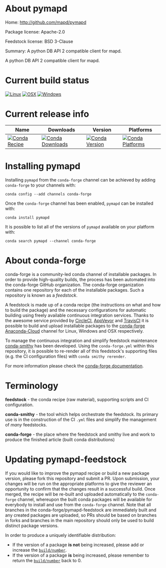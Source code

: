 About pymapd
============

Home: http://github.com/mapd/pymapd

Package license: Apache-2.0

Feedstock license: BSD 3-Clause

Summary: A python DB API 2 compatible client for mapd.

A python DB API 2 compatible client for mapd.


Current build status
====================

[![Linux](https://img.shields.io/circleci/project/github/conda-forge/pymapd-feedstock/master.svg?label=Linux)](https://circleci.com/gh/conda-forge/pymapd-feedstock)
[![OSX](https://img.shields.io/travis/conda-forge/pymapd-feedstock/master.svg?label=macOS)](https://travis-ci.org/conda-forge/pymapd-feedstock)
[![Windows](https://img.shields.io/appveyor/ci/conda-forge/pymapd-feedstock/master.svg?label=Windows)](https://ci.appveyor.com/project/conda-forge/pymapd-feedstock/branch/master)

Current release info
====================

| Name | Downloads | Version | Platforms |
| --- | --- | --- | --- |
| [![Conda Recipe](https://img.shields.io/badge/recipe-pymapd-green.svg)](https://anaconda.org/conda-forge/pymapd) | [![Conda Downloads](https://img.shields.io/conda/dn/conda-forge/pymapd.svg)](https://anaconda.org/conda-forge/pymapd) | [![Conda Version](https://img.shields.io/conda/vn/conda-forge/pymapd.svg)](https://anaconda.org/conda-forge/pymapd) | [![Conda Platforms](https://img.shields.io/conda/pn/conda-forge/pymapd.svg)](https://anaconda.org/conda-forge/pymapd) |

Installing pymapd
=================

Installing `pymapd` from the `conda-forge` channel can be achieved by adding `conda-forge` to your channels with:

```
conda config --add channels conda-forge
```

Once the `conda-forge` channel has been enabled, `pymapd` can be installed with:

```
conda install pymapd
```

It is possible to list all of the versions of `pymapd` available on your platform with:

```
conda search pymapd --channel conda-forge
```


About conda-forge
=================

conda-forge is a community-led conda channel of installable packages.
In order to provide high-quality builds, the process has been automated into the
conda-forge GitHub organization. The conda-forge organization contains one repository
for each of the installable packages. Such a repository is known as a *feedstock*.

A feedstock is made up of a conda recipe (the instructions on what and how to build
the package) and the necessary configurations for automatic building using freely
available continuous integration services. Thanks to the awesome service provided by
[CircleCI](https://circleci.com/), [AppVeyor](http://www.appveyor.com/)
and [TravisCI](https://travis-ci.org/) it is possible to build and upload installable
packages to the [conda-forge](https://anaconda.org/conda-forge)
[Anaconda-Cloud](http://docs.anaconda.org/) channel for Linux, Windows and OSX respectively.

To manage the continuous integration and simplify feedstock maintenance
[conda-smithy](http://github.com/conda-forge/conda-smithy) has been developed.
Using the ``conda-forge.yml`` within this repository, it is possible to re-render all of
this feedstock's supporting files (e.g. the CI configuration files) with ``conda smithy rerender``.

For more information please check the [conda-forge documentation](https://conda-forge.org/docs/).

Terminology
===========

**feedstock** - the conda recipe (raw material), supporting scripts and CI configuration.

**conda-smithy** - the tool which helps orchestrate the feedstock.
                   Its primary use is in the construction of the CI ``.yml`` files
                   and simplify the management of *many* feedstocks.

**conda-forge** - the place where the feedstock and smithy live and work to
                  produce the finished article (built conda distributions)


Updating pymapd-feedstock
=========================

If you would like to improve the pymapd recipe or build a new
package version, please fork this repository and submit a PR. Upon submission,
your changes will be run on the appropriate platforms to give the reviewer an
opportunity to confirm that the changes result in a successful build. Once
merged, the recipe will be re-built and uploaded automatically to the
`conda-forge` channel, whereupon the built conda packages will be available for
everybody to install and use from the `conda-forge` channel.
Note that all branches in the conda-forge/pymapd-feedstock are
immediately built and any created packages are uploaded, so PRs should be based
on branches in forks and branches in the main repository should only be used to
build distinct package versions.

In order to produce a uniquely identifiable distribution:
 * If the version of a package **is not** being increased, please add or increase
   the [``build/number``](http://conda.pydata.org/docs/building/meta-yaml.html#build-number-and-string).
 * If the version of a package **is** being increased, please remember to return
   the [``build/number``](http://conda.pydata.org/docs/building/meta-yaml.html#build-number-and-string)
   back to 0.